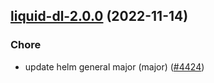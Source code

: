 

## [liquid-dl-2.0.0](https://github.com/truecharts/charts/compare/liquid-dl-1.0.4...liquid-dl-2.0.0) (2022-11-14)

### Chore

- update helm general major (major) ([#4424](https://github.com/truecharts/charts/issues/4424))
  
  